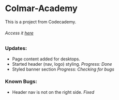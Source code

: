# Colmar-Academy
This is a project from Codecademy.
###### Access it [here](https://erngusmik.github.io/Colmar-Academy/)
### Updates:
* Page content added for desktops.
* Started header (nav, logo) styling. *Progress: Done*
* Styled banner section *Progress: Checking for bugs*
### Known Bugs:
* Header nav is not on the right side. *Fixed*
